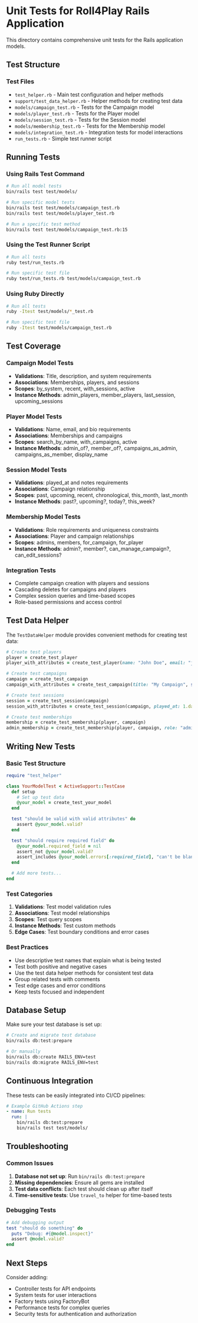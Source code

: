 # Unit Tests for Roll4Play Rails Application

This directory contains comprehensive unit tests for the Rails application models.

## Test Structure

### Test Files
- `test_helper.rb` - Main test configuration and helper methods
- `support/test_data_helper.rb` - Helper methods for creating test data
- `models/campaign_test.rb` - Tests for the Campaign model
- `models/player_test.rb` - Tests for the Player model  
- `models/session_test.rb` - Tests for the Session model
- `models/membership_test.rb` - Tests for the Membership model
- `models/integration_test.rb` - Integration tests for model interactions
- `run_tests.rb` - Simple test runner script

## Running Tests

### Using Rails Test Command
```bash
# Run all model tests
bin/rails test test/models/

# Run specific model tests
bin/rails test test/models/campaign_test.rb
bin/rails test test/models/player_test.rb

# Run a specific test method
bin/rails test test/models/campaign_test.rb:15
```

### Using the Test Runner Script
```bash
# Run all tests
ruby test/run_tests.rb

# Run specific test file
ruby test/run_tests.rb test/models/campaign_test.rb
```

### Using Ruby Directly
```bash
# Run all tests
ruby -Itest test/models/*_test.rb

# Run specific test file
ruby -Itest test/models/campaign_test.rb
```

## Test Coverage

### Campaign Model Tests
- **Validations**: Title, description, and system requirements
- **Associations**: Memberships, players, and sessions
- **Scopes**: by_system, recent, with_sessions, active
- **Instance Methods**: admin_players, member_players, last_session, upcoming_sessions

### Player Model Tests
- **Validations**: Name, email, and bio requirements
- **Associations**: Memberships and campaigns
- **Scopes**: search_by_name, with_campaigns, active
- **Instance Methods**: admin_of?, member_of?, campaigns_as_admin, campaigns_as_member, display_name

### Session Model Tests
- **Validations**: played_at and notes requirements
- **Associations**: Campaign relationship
- **Scopes**: past, upcoming, recent, chronological, this_month, last_month
- **Instance Methods**: past?, upcoming?, today?, this_week?

### Membership Model Tests
- **Validations**: Role requirements and uniqueness constraints
- **Associations**: Player and campaign relationships
- **Scopes**: admins, members, for_campaign, for_player
- **Instance Methods**: admin?, member?, can_manage_campaign?, can_edit_sessions?

### Integration Tests
- Complete campaign creation with players and sessions
- Cascading deletes for campaigns and players
- Complex session queries and time-based scopes
- Role-based permissions and access control

## Test Data Helper

The `TestDataHelper` module provides convenient methods for creating test data:

```ruby
# Create test players
player = create_test_player
player_with_attributes = create_test_player(name: "John Doe", email: "john@example.com")

# Create test campaigns
campaign = create_test_campaign
campaign_with_attributes = create_test_campaign(title: "My Campaign", system: "D&D 5e")

# Create test sessions
session = create_test_session(campaign)
session_with_attributes = create_test_session(campaign, played_at: 1.day.from_now, notes: "Test notes")

# Create test memberships
membership = create_test_membership(player, campaign)
admin_membership = create_test_membership(player, campaign, role: "admin")
```

## Writing New Tests

### Basic Test Structure
```ruby
require "test_helper"

class YourModelTest < ActiveSupport::TestCase
  def setup
    # Set up test data
    @your_model = create_test_your_model
  end

  test "should be valid with valid attributes" do
    assert @your_model.valid?
  end

  test "should require required field" do
    @your_model.required_field = nil
    assert_not @your_model.valid?
    assert_includes @your_model.errors[:required_field], "can't be blank"
  end

  # Add more tests...
end
```

### Test Categories
1. **Validations**: Test model validation rules
2. **Associations**: Test model relationships
3. **Scopes**: Test query scopes
4. **Instance Methods**: Test custom methods
5. **Edge Cases**: Test boundary conditions and error cases

### Best Practices
- Use descriptive test names that explain what is being tested
- Test both positive and negative cases
- Use the test data helper methods for consistent test data
- Group related tests with comments
- Test edge cases and error conditions
- Keep tests focused and independent

## Database Setup

Make sure your test database is set up:

```bash
# Create and migrate test database
bin/rails db:test:prepare

# Or manually
bin/rails db:create RAILS_ENV=test
bin/rails db:migrate RAILS_ENV=test
```

## Continuous Integration

These tests can be easily integrated into CI/CD pipelines:

```yaml
# Example GitHub Actions step
- name: Run tests
  run: |
    bin/rails db:test:prepare
    bin/rails test test/models/
```

## Troubleshooting

### Common Issues
1. **Database not set up**: Run `bin/rails db:test:prepare`
2. **Missing dependencies**: Ensure all gems are installed
3. **Test data conflicts**: Each test should clean up after itself
4. **Time-sensitive tests**: Use `travel_to` helper for time-based tests

### Debugging Tests
```ruby
# Add debugging output
test "should do something" do
  puts "Debug: #{@model.inspect}"
  assert @model.valid?
end
```

## Next Steps

Consider adding:
- Controller tests for API endpoints
- System tests for user interactions
- Factory tests using FactoryBot
- Performance tests for complex queries
- Security tests for authentication and authorization 